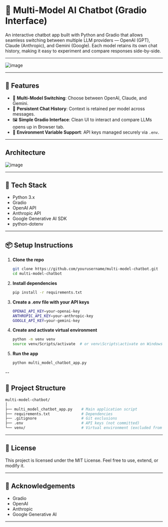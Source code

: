 # 🧠 Multi-Model AI Chatbot (Gradio Interface)

An interactive chatbot app built with Python and Gradio that allows seamless switching between multiple LLM providers — OpenAI (GPT), Claude (Anthropic), and Gemini (Google). Each model retains its own chat history, making it easy to experiment and compare responses side-by-side.

---

![image](https://github.com/user-attachments/assets/0f62cb23-94ae-4053-bbe2-b47fb328ae4d)

---

## 🚀 Features

- 🔄 **Multi-Model Switching**: Choose between OpenAI, Claude, and Gemini.
- 💬 **Persistent Chat History**: Context is retained per model across messages.
- 🖼️ **Simple Gradio Interface**: Clean UI to interact and compare LLMs opens up in Browser tab.
- 🔐 **Environment Variable Support**: API keys managed securely via `.env`.

---

## Architecture

![image](https://github.com/user-attachments/assets/39b1e3e1-78c5-4466-9cb0-58e964039383)

---

## 🧰 Tech Stack

- Python 3.x
- Gradio
- OpenAI API
- Anthropic API
- Google Generative AI SDK
- python-dotenv

---

## 📦 Setup Instructions

1. **Clone the repo**  
   ```bash
   git clone https://github.com/yourusername/multi-model-chatbot.git
   cd multi-model-chatbot

2. **Install dependencies**
   ```bash
   pip install -r requirements.txt

3. **Create a .env file with your API keys**  
   ```bash
   OPENAI_API_KEY=your-openai-key
   ANTHROPIC_API_KEY=your-anthropic-key
   GOOGLE_API_KEY=your-gemini-key

4. **Create and activate virtual environment**
   ```bash
   python -m venv venv
   source venv/Scripts/activate  # or venv\Scripts\activate on Windows

5. **Run the app**  
   ```bash
   python multi_model_chatbot_app.py

--

## 📁 Project Structure
   ```bash
  multi-model-chatbot/
  │
  ├── multi_model_chatbot_app.py    # Main application script
  ├── requirements.txt              # Dependencies
  ├── .gitignore                    # Git exclusions
  ├── .env                          # API keys (not committed)
  └── venv/                         # Virtual environment (excluded from Git)
```

---

## 📜 License
This project is licensed under the MIT License. Feel free to use, extend, or modify it.

---

## 🙌 Acknowledgements

- Gradio
- OpenAI
- Anthropic
- Google Generative AI

---
